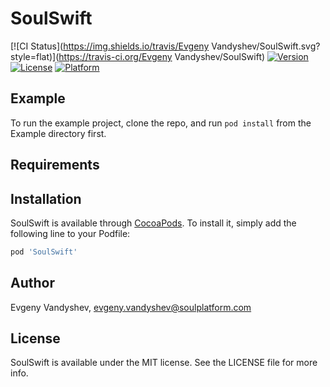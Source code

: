 # SoulSwift

[![CI Status](https://img.shields.io/travis/Evgeny Vandyshev/SoulSwift.svg?style=flat)](https://travis-ci.org/Evgeny Vandyshev/SoulSwift)
[![Version](https://img.shields.io/cocoapods/v/SoulSwift.svg?style=flat)](https://cocoapods.org/pods/SoulSwift)
[![License](https://img.shields.io/cocoapods/l/SoulSwift.svg?style=flat)](https://cocoapods.org/pods/SoulSwift)
[![Platform](https://img.shields.io/cocoapods/p/SoulSwift.svg?style=flat)](https://cocoapods.org/pods/SoulSwift)

## Example

To run the example project, clone the repo, and run `pod install` from the Example directory first.

## Requirements

## Installation

SoulSwift is available through [CocoaPods](https://cocoapods.org). To install
it, simply add the following line to your Podfile:

```ruby
pod 'SoulSwift'
```

## Author

Evgeny Vandyshev, evgeny.vandyshev@soulplatform.com

## License

SoulSwift is available under the MIT license. See the LICENSE file for more info.
